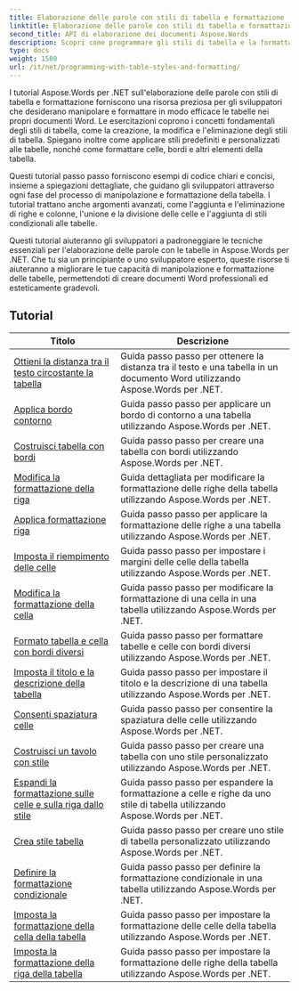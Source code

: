 ```yaml
---
title: Elaborazione delle parole con stili di tabella e formattazione
linktitle: Elaborazione delle parole con stili di tabella e formattazione
second_title: API di elaborazione dei documenti Aspose.Words
description: Scopri come programmare gli stili di tabella e la formattazione in Aspose.Words per .NET. Scopri come applicare stili predefiniti, personalizzare la formattazione delle celle, i bordi e altro ancora con esercitazioni dettagliate e codice di esempio in C#.
type: docs
weight: 1580
url: /it/net/programming-with-table-styles-and-formatting/
---
```

I tutorial Aspose.Words per .NET sull'elaborazione delle parole con stili di tabella e formattazione forniscono una risorsa preziosa per gli sviluppatori che desiderano manipolare e formattare in modo efficace le tabelle nei propri documenti Word. Le esercitazioni coprono i concetti fondamentali degli stili di tabella, come la creazione, la modifica e l'eliminazione degli stili di tabella. Spiegano inoltre come applicare stili predefiniti e personalizzati alle tabelle, nonché come formattare celle, bordi e altri elementi della tabella.

Questi tutorial passo passo forniscono esempi di codice chiari e concisi, insieme a spiegazioni dettagliate, che guidano gli sviluppatori attraverso ogni fase del processo di manipolazione e formattazione della tabella. I tutorial trattano anche argomenti avanzati, come l'aggiunta e l'eliminazione di righe e colonne, l'unione e la divisione delle celle e l'aggiunta di stili condizionali alle tabelle.

Questi tutorial aiuteranno gli sviluppatori a padroneggiare le tecniche essenziali per l'elaborazione delle parole con le tabelle in Aspose.Words per .NET. Che tu sia un principiante o uno sviluppatore esperto, queste risorse ti aiuteranno a migliorare le tue capacità di manipolazione e formattazione delle tabelle, permettendoti di creare documenti Word professionali ed esteticamente gradevoli.

 ## Tutorial
| Titolo | Descrizione |
| --- | --- |
| [Ottieni la distanza tra il testo circostante la tabella](./get-distance-between-table-surrounding-text/) | Guida passo passo per ottenere la distanza tra il testo e una tabella in un documento Word utilizzando Aspose.Words per .NET. |
| [Applica bordo contorno](./apply-outline-border/) | Guida passo passo per applicare un bordo di contorno a una tabella utilizzando Aspose.Words per .NET. |
| [Costruisci tabella con bordi](./build-table-with-borders/) | Guida passo passo per creare una tabella con bordi utilizzando Aspose.Words per .NET. |
| [Modifica la formattazione della riga](./modify-row-formatting/) | Guida dettagliata per modificare la formattazione delle righe della tabella utilizzando Aspose.Words per .NET. |
| [Applica formattazione riga](./apply-row-formatting/) | Guida passo passo per applicare la formattazione delle righe a una tabella utilizzando Aspose.Words per .NET. |
| [Imposta il riempimento delle celle](./set-cell-padding/) | Guida passo passo per impostare i margini delle celle della tabella utilizzando Aspose.Words per .NET. |
| [Modifica la formattazione della cella](./modify-cell-formatting/) | Guida passo passo per modificare la formattazione di una cella in una tabella utilizzando Aspose.Words per .NET. |
| [Formato tabella e cella con bordi diversi](./format-table-and-cell-with-different-borders/) | Guida passo passo per formattare tabelle e celle con bordi diversi utilizzando Aspose.Words per .NET. |
| [Imposta il titolo e la descrizione della tabella](./set-table-title-and-description/) | Guida passo passo per impostare il titolo e la descrizione di una tabella utilizzando Aspose.Words per .NET. |
| [Consenti spaziatura celle](./allow-cell-spacing/) | Guida passo passo per consentire la spaziatura delle celle utilizzando Aspose.Words per .NET. |
| [Costruisci un tavolo con stile](./build-table-with-style/) | Guida passo passo per creare una tabella con uno stile personalizzato utilizzando Aspose.Words per .NET. |
| [Espandi la formattazione sulle celle e sulla riga dallo stile](./expand-formatting-on-cells-and-row-from-style/) | Guida passo passo per espandere la formattazione a celle e righe da uno stile di tabella utilizzando Aspose.Words per .NET. |
| [Crea stile tabella](./create-table-style/) | Guida passo passo per creare uno stile di tabella personalizzato utilizzando Aspose.Words per .NET. |
| [Definire la formattazione condizionale](./define-conditional-formatting/) | Guida passo passo per definire la formattazione condizionale in una tabella utilizzando Aspose.Words per .NET. |
| [Imposta la formattazione della cella della tabella](./set-table-cell-formatting/) | Guida passo passo per impostare la formattazione delle celle della tabella utilizzando Aspose.Words per .NET. |
| [Imposta la formattazione della riga della tabella](./set-table-row-formatting/) | Guida passo passo per impostare la formattazione delle righe della tabella utilizzando Aspose.Words per .NET. |